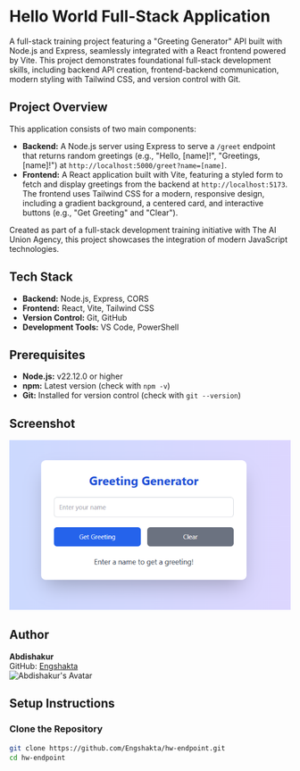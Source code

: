 # Hello World Full-Stack Application

A full-stack training project featuring a "Greeting Generator" API built with Node.js and Express, seamlessly integrated with a React frontend powered by Vite. This project demonstrates foundational full-stack development skills, including backend API creation, frontend-backend communication, modern styling with Tailwind CSS, and version control with Git.

## Project Overview

This application consists of two main components:

- **Backend:** A Node.js server using Express to serve a `/greet` endpoint that returns random greetings (e.g., "Hello, [name]!", "Greetings, [name]!") at `http://localhost:5000/greet?name=[name]`.
- **Frontend:** A React application built with Vite, featuring a styled form to fetch and display greetings from the backend at `http://localhost:5173`. The frontend uses Tailwind CSS for a modern, responsive design, including a gradient background, a centered card, and interactive buttons (e.g., "Get Greeting" and "Clear").

Created as part of a full-stack development training initiative with The AI Union Agency, this project showcases the integration of modern JavaScript technologies.

## Tech Stack

- **Backend:** Node.js, Express, CORS
- **Frontend:** React, Vite, Tailwind CSS
- **Version Control:** Git, GitHub
- **Development Tools:** VS Code, PowerShell

## Prerequisites

- **Node.js:** v22.12.0 or higher
- **npm:** Latest version (check with `npm -v`)
- **Git:** Installed for version control (check with `git --version`)

## Screenshot

![Greeting Generator Screenshot](./assets/greeting-generator.png)

## Author

**Abdishakur**  
GitHub: [Engshakta](https://github.com/Engshakta)  
![Abdishakur's Avatar](https://github.com/Engshakta.png?size=100)


## Setup Instructions

### Clone the Repository

```bash
git clone https://github.com/Engshakta/hw-endpoint.git
cd hw-endpoint
